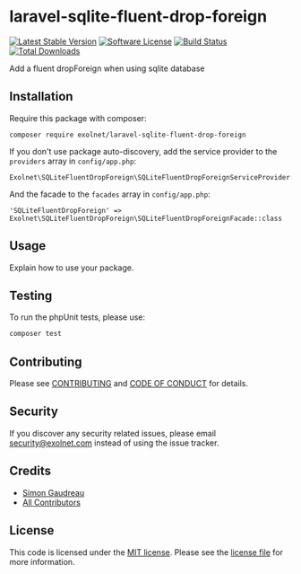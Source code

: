 # laravel-sqlite-fluent-drop-foreign

[![Latest Stable Version](https://poser.pugx.org/eXolnet/laravel-sqlite-fluent-drop-foreign/v/stable?format=flat-square)](https://packagist.org/packages/eXolnet/laravel-sqlite-fluent-drop-foreign)
[![Software License](https://img.shields.io/badge/license-MIT-brightgreen.svg?style=flat-square)](LICENSE.md)
[![Build Status](https://img.shields.io/travis/eXolnet/laravel-sqlite-fluent-drop-foreign/master.svg?style=flat-square)](https://travis-ci.org/eXolnet/laravel-sqlite-fluent-drop-foreign)
[![Total Downloads](https://img.shields.io/packagist/dt/eXolnet/laravel-sqlite-fluent-drop-foreign.svg?style=flat-square)](https://packagist.org/packages/eXolnet/laravel-sqlite-fluent-drop-foreign)

Add a fluent dropForeign when using sqlite database

## Installation

Require this package with composer:

```
composer require exolnet/laravel-sqlite-fluent-drop-foreign
```

If you don't use package auto-discovery, add the service provider to the ``providers`` array in `config/app.php`:

```
Exolnet\SQLiteFluentDropForeign\SQLiteFluentDropForeignServiceProvider::class
```

And the facade to the ``facades`` array in `config/app.php`: 

```
'SQLiteFluentDropForeign' => Exolnet\SQLiteFluentDropForeign\SQLiteFluentDropForeignFacade::class
```

## Usage

Explain how to use your package.

## Testing

To run the phpUnit tests, please use:

``` bash
composer test
```

## Contributing

Please see [CONTRIBUTING](CONTRIBUTING.md) and [CODE OF CONDUCT](CODE_OF_CONDUCT.md) for details.

## Security

If you discover any security related issues, please email security@exolnet.com instead of using the issue tracker.

## Credits

- [Simon Gaudreau](https://github.com/Gandhi11)
- [All Contributors](../../contributors)

## License

This code is licensed under the [MIT license](http://choosealicense.com/licenses/mit/). 
Please see the [license file](LICENSE) for more information.
